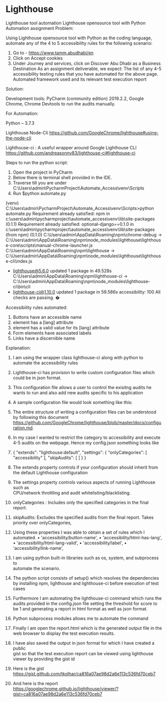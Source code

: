 # Lighthouse
Lighthouse tool automation
Lighthouse opensource tool with Python
Automation assignment
Problem:

Using Lighthouse opensource tool with Python as the coding language, automate any of the 4 to 5 accessibility rules for the following scenario:
1) Go to - https://www.tamm.abudhabi/en
2) Click on Accept cookies    
3) Under Journey and services, click on Discover Abu Dhabi as a Business Destination
As an assignment deliverable, we expect:
The list of any 4-5 accessibility testing rules that you have automated for the above page.
Automated framework used and its relevant test execution report

Solution:

Development tools: PyCharm (community edition) 2019.2.2, Google Chrome, Chrome Devtools to run the audits manually.

For Automation:

Python – 3.7.3

Lighthouse Node-Cli
https://github.com/GoogleChrome/lighthouse#using-the-node-cli

Lighthouse-ci : A useful wrapper around Google Lighthouse CLI
https://github.com/andreasonny83/lighthouse-ci#lighthouse-ci





Steps to run the python script:

1.	Open the project in PyCharm
2.	Below there is terminal shell provided in the IDE.
3.	Traverse till you are under C:\Users\admin\PycharmProject\Automate_Access\venv\Scripts
4.	Run $python automate.py

(venv) C:\Users\admin\PycharmProject\Automate_Access\venv\Scripts>python automate.py
Requirement already satisfied: npm in c:\users\admin\pycharmproject\automate_access\venv\lib\site-packages (0.1.1)
Requirement already satisfied: optional-django==0.1.0 in c:\users\admin\pycharmproject\automate_access\venv\lib\site-packages (from npm) (0.1.0)
C:\Users\admin\AppData\Roaming\npm\chrome-debug -> C:\Users\admin\AppData\Roaming\npm\node_modules\lighthouse\lighthouse-core\scripts\manual-chrome-launcher.js
C:\Users\admin\AppData\Roaming\npm\lighthouse -> C:\Users\admin\AppData\Roaming\npm\node_modules\lighthouse\lighthouse-cli\index.js
+ lighthouse@5.6.0
updated 1 package in 49.528s
C:\Users\admin\AppData\Roaming\npm\lighthouse-ci -> C:\Users\admin\AppData\Roaming\npm\node_modules\lighthouse-ci\bin\cli
+ lighthouse-ci@1.10.0
updated 1 package in 59.586s
accessibility: 100
All checks are passing. �



Accessibility rules automated:

1. Buttons have an accessible name
2.	<html> element has a [lang] attribute
3.	<html> element has a valid value for its [lang] attribute
4. Form elements have associated labels
5. Links have a discernible name

Explanation:
1.	I am using the wrapper class lighthouse-ci along with python to automate the accessibility rules
2.	Lighthouse-ci has provision to write custom configuration files which could be in json format.
3.	This configuration file allows a user to control the exisitng audits he wants to run and also add new audits specific to his application
4.	A sample configuration file would look something like this:
 
5.	The entire structure of writing a configuration files can be understood by following this document
  https://github.com/GoogleChrome/lighthouse/blob/master/docs/configuration.md.
6.	In my case I wanted to restrict the category to accessibility and execute 4-5 audits on the webpage. Hence my config.json something looks like
7.	{
  "extends": "lighthouse:default",
  "settings": {
    "onlyCategories": [ "accessibility" ],
    "skipAudits": [
    ]
  }
}
8.	The extends property controls if your configuration should inherit from the default Lighthouse configuration
9.	The settings property controls various aspects of running Lighthouse such as  
 CPU/network throttling and audit whitelisting/blacklisting.
10.	 onlyCategories : Includes only the specified categories in the final report.
11.	 skipAudits: Excludes the specified audits from the final report. Takes   
 priority over onlyCategories,
12.	 Using these properties I was able to obtain a set of rules which I automated.
•	'accessibility/button-name', 
•	'accessibility/html-has-lang',
•	'accessibility/html-lang-valid',
•	'accessibility/label',
•	'accessibility/link-name',
13.	 I am using python built-in libraries such as os, system, and subprocess to  
 automate the scenario.
14.	 The python script consists of setup() which resolves the dependencies by 
 installing npm, lighthouse and lighthouse-ci before execution of test cases
15.	 Furthermore I am automating the lighthouse-ci command which runs the 
 audits provided in the config.json file setting the threshold for score to be 1 
           and generating a report in html format as well as json format.
16.	 Python subprocess modules allows me to automate the command
17.	 Finally I am open the report.html which is the generated output file in the 
 web browser to display the test execution results.
18.	 I have also saved the output in json format for which I have created a public  
 gist so that the test execution report can be viewed using lighthouse viewer 
           by providing the gist id

19.	 Here is the gist
    https://gist.github.com/tkolhar/ca816a07ae98d2a6e113c536fd70ceb7

20.	 And here is the report
https://googlechrome.github.io/lighthouse/viewer/?gist=ca816a07ae98d2a6e113c536fd70ceb7
